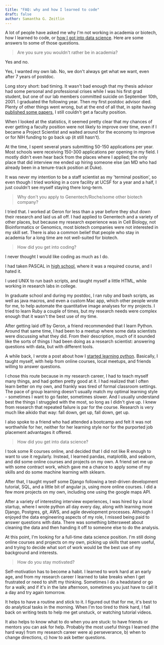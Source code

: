 ```yaml
---
title: "FAQ: why and how I learned to code"
draft: false
author: Samantha G. Zeitlin
---
```




A lot of people have asked me why I'm not working in academia or biotech, how I learned to code, or [how I got into data science][1]. Here are some answers to some of those questions. 

> Are you sure you wouldn't rather be in academia? 

Yes and no. 

Yes, I wanted my own lab. No, we don't always get what we want, even after 7 years of postdoc. 

Long story short: bad timing. It wasn't bad enough that my thesis advisor had some personal and professional crises while I was his first grad student, but one of our lab members committed suicide on September 10th, 2001. I graduated the following year. Then my first postdoc advisor died. Plenty of other things went wrong, but at the end of all that, in spite having [published some papers][2], I still couldn't get a faculty position. 

When I looked at the statistics, it seemed pretty clear that my chances of ever getting a faculty position were not likely to improve over time, even if I became a Project Scientist and waited around for the economy to improve or for NIH funding to go back up (it still hasn't). 

At the time, I spent several years submitting 50-150 applications per year. Most schools were receiving 150-300 applications per opening in my field. I mostly didn't even hear back from the places where I applied; the only place that did interview me ended up hiring someone else (an MD who had already been in a tenure-track position at Duke). 

It was never my intention to be a staff scientist as my 'terminal position', so even though I tried working in a core facility at UCSF for a year and a half, I just couldn't see myself staying there long-term. 

> Why don't you apply to Genentech/Roche/some other biotech company?

I tried that. I worked at Geron for less than a year before they shut down their research and laid us all off. I had applied to Genentech and a variety of other places, but because my research experience was in Cell Biology, not Bioinformatics or Genomics, most biotech companies were not interested in my skill set. There is also a common belief that people who stay in academia for a long time are not well-suited for biotech. 

> How did you get into coding?

I never thought I would like coding as much as I do. 

I had taken PASCAL in [high school][3], where it was a required course, and I hated it. 

I used UNIX to run bash scripts, and taught myself a little HTML, while working in research labs in college. 

In graduate school and during my postdoc, I ran ruby and bash scripts, as well as java macros, and even a custom Mac app, which other people wrote for me, to help automate the quantitative image analyses for my projects. I tried to learn Ruby a couple of times, but my research needs were complex enough that it wasn't the best use of my time. 

After getting laid off by Geron, a friend recommended that I learn Python. Around that same time, I had been to a meetup where some data scientists were discussing what they did. From their description, much of it sounded like the sorts of things I had been doing as a research scientist: answering questions with data, but with different tools. 

A while back, I wrote a post about how I [started learning python][4]. Basically, I taught myself, with help from online courses, local meetups, and friends willing to answer questions. 

I chose this route because in my research career, I had to teach myself many things, and had gotten pretty good at it. I had realized that I often learn better on my own, and frankly was tired of formal classroom settings. The pace of group learning doesn't usually match my optimal learning style - sometimes I want to go faster, sometimes slower. And I usually understand best the things I struggled with the most, so long as I didn't give up. I knew from research that repeated failure is par for the course. Research is very much like aikido that way: fall down, get up, fall down, get up. 

I also spoke to a friend who had attended a bootcamp and felt it was not worthwhile for her, neither for her learning style nor for the purported job placement advantages it offered. 

> How did you get into data science?

I took some R courses online, and decided that I did not like R enough to want to use it regularly. Instead, I learned pandas, matplotlib, and seaborn, and did some online courses and projects on my own. A friend set me up with some contract work, which gave me a chance to apply some of my skills and do some machine learning with sklearn. 

After that, I taught myself some Django following a test-driven development tutorial, SQL, and a little bit of angular js, using more online courses. I did a few more projects on my own, including one using the google maps API. 

After a variety of interesting interview experiences, I was hired by a local startup, where I wrote python all day every day, along with learning more Django, Postgres, git, AWS, and agile development processes. Although I enjoyed the data engineering aspects of my role, I missed being paid to answer questions with data. There was something bittersweet about cleaning the data and then handing it off to someone else to do the analysis.  

At this point, I'm looking for a full-time data science position. I'm still doing online courses and projects on my own, picking up skills that seem useful, and trying to decide what sort of work would be the best use of my background and interests. 

> How do you stay motivated?

Self-motivation has to become a habit. I learned to work hard at an early age, and from my research career I learned to take breaks when I get frustrated or need to shift my thinking. Sometimes I do a headstand or go for a walk; and if it's in the late afternoon, sometimes you just have to call it a day and try again tomorrow. 

It helps to have a routine and stick to it. I figured out that for me, it's best to do analytical tasks in the morning. When I'm too tired to think hard, I fall back on writing tests to help me get unstuck, or watching tutorial videos. 

It also helps to know what to do when you are stuck: to have friends or mentors you can ask for help. Probably the most useful things I learned (the hard way) from my research career were a) perseverance, b) when to change directions, c) how to ask better questions. 


  [1]: https://twitter.com/joe3v/status/777278376587333632
  [2]: https://scholar.google.com/citations?user=CtAMtDUAAAAJ
  [3]: https://www.tjhsst.edu
  [4]: http://codrspace.com/szeitlin/python-where-to-start/
